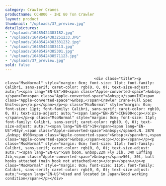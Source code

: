 ```yaml
---
category: Crawler Cranes
productname: CCH800 - IHI 80 Ton Crawler
layout: product
thumbnail: "/uploads/37_preview.jpg"
detailpictures:
- "/uploads/16485424383182.jpg"
- "/uploads/16485424383251233.JPG"
- "/uploads/16485424383331232.jpg"
- "/uploads/16485424383413.jpg"
- "/uploads/16485424385301.jpg"
- "/uploads/1648542438571123.jpg"
- "/uploads/37_preview.jpg"
sold: false
---
```


                                            <div class="title"><p class="MsoNormal" style="margin: 0cm; font-size: 11pt; font-family: Calibri, sans-serif; caret-color: rgb(0, 0, 0); text-size-adjust: auto;"><span lang="EN-US">80<span class="Apple-converted-space">&nbsp;</span>Ton<span class="Apple-converted-space">&nbsp;</span>IHI<span class="Apple-converted-space">&nbsp;</span>Crawler Crane-Full Spec Unit<o:p></o:p></span></p><p class="MsoNormal" style="margin: 0cm; font-size: 11pt; font-family: Calibri, sans-serif; caret-color: rgb(0, 0, 0); text-size-adjust: auto;"><span lang="EN-US">CCH800<o:p></o:p></span></p><p class="MsoNormal" style="margin: 0cm; font-size: 11pt; font-family: Calibri, sans-serif; caret-color: rgb(0, 0, 0); text-size-adjust: auto;"><span lang="EN-US">19</span><span lang="EN-US">93yr,<span class="Apple-converted-space">&nbsp;</span>S.N. 2870 ,&nbsp; 6908<span class="Apple-converted-space">&nbsp;</span>hrs,<span class="Apple-converted-space">&nbsp;</span><o:p></o:p></span></p><p class="MsoNormal" style="margin: 0cm; font-size: 11pt; font-family: Calibri, sans-serif; caret-color: rgb(0, 0, 0); text-size-adjust: auto;"><span lang="EN-US">58m boom, &nbsp;22m Fly Jib, 34m Luffing Jib,<span class="Apple-converted-space">&nbsp;</span>50t, 30t, ball hooks attached (main hook not attached)<o:p></o:p></span></p><p class="MsoNormal" style="margin: 0cm; font-size: 11pt; font-family: Calibri, sans-serif; caret-color: rgb(0, 0, 0); text-size-adjust: auto;"><span lang="EN-US">Used and located in Japan/Good working condition</span></p></div>

